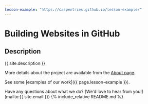 ```yaml
---
lesson-example: "https://carpentries.github.io/lesson-example/"
---
```


# Building Websites in GitHub

## Description
{{ site.description }}

More details about the project are available from the [About page](about).

See some [examples of our work]({{ page.lesson-example }}).

Have any questions about what we do? [We'd love to hear from you!](mailto:{{ site.email }})
{% include_relative README.md %}

